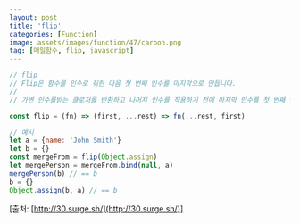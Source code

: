 ```yaml
---
layout: post
title: 'flip'
categories: [Function]
image: assets/images/function/47/carbon.png
tag: [매일함수, flip, javascript]
---
```


```javascript
// flip
// Flip은 함수를 인수로 취한 다음 첫 번째 인수를 마지막으로 만듭니다.
//
// 가변 인수를받는 클로저를 반환하고 나머지 인수를 적용하기 전에 마지막 인수를 첫 번째 인수로 연결합니다.

const flip = (fn) => (first, ...rest) => fn(...rest, first)

// 예시
let a = {name: 'John Smith'}
let b = {}
const mergeFrom = flip(Object.assign)
let mergePerson = mergeFrom.bind(null, a)
mergePerson(b) // == b
b = {}
Object.assign(b, a) // == b
```

<!-- ![예제 이미지 1]({{ site.baseurl }}/assets/images/function/47/carbon.png) -->

[출처: [http://30.surge.sh/](http://30.surge.sh/)]
